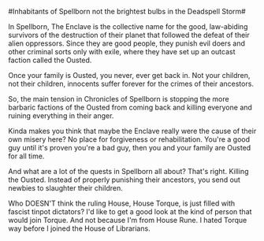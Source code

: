 #Inhabitants of Spellborn not the brightest bulbs in the Deadspell Storm#

In Spellborn, The Enclave is the collective name for the good, law-abiding survivors of the destruction of their planet that followed the defeat of their alien oppressors. Since they are good people, they punish evil doers and other criminal sorts only with exile, where they have set up an outcast faction called the Ousted.

Once your family is Ousted, you never, ever get back in. Not your children, not their children, innocents suffer forever for the crimes of their ancestors.

So, the main tension in Chronicles of Spellborn is stopping the more barbaric factions of the Ousted from coming back and killing everyone and ruining everything in their anger.

Kinda makes you think that maybe the Enclave really were the cause of their own misery here? No place for forgiveness or rehabilitation. You're a good guy until it's proven you're a bad guy, then you and your family are Ousted for all time.

And what are a lot of the quests in Spellborn all about? That's right. Killing the Ousted. Instead of properly punishing their ancestors, you send out newbies to slaughter their children.

Who DOESN'T think the ruling House, House Torque, is just filled with fascist tinpot dictators? I'd like to get a good look at the kind of person that would join Torque. And not because I'm from House Rune. I hated Torque way before I joined the House of Librarians.

